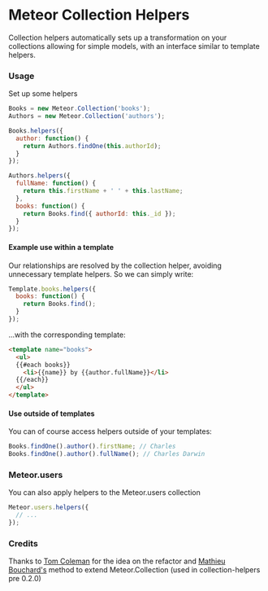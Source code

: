 # Meteor Collection Helpers

Collection helpers automatically sets up a transformation on your collections allowing for simple models, with an interface similar to template helpers.

### Usage

Set up some helpers

```javascript
Books = new Meteor.Collection('books');
Authors = new Meteor.Collection('authors');

Books.helpers({
  author: function() {
    return Authors.findOne(this.authorId);
  }
});

Authors.helpers({
  fullName: function() {
    return this.firstName + ' ' + this.lastName;
  },
  books: function() {
    return Books.find({ authorId: this._id });
  }
});
```

#### Example use within a template

Our relationships are resolved by the collection helper, avoiding unnecessary template helpers. So we can simply write:

```javascript
Template.books.helpers({
  books: function() {
    return Books.find();
  }
});
```

...with the corresponding template:

```html
<template name="books">
  <ul>
  {{#each books}}
    <li>{{name}} by {{author.fullName}}</li>
  {{/each}}
  </ul>
</template>
```

#### Use outside of templates

You can of course access helpers outside of your templates:

```javascript
Books.findOne().author().firstName; // Charles
Books.findOne().author().fullName(); // Charles Darwin
```

### Meteor.users

You can also apply helpers to the Meteor.users collection

```javascript
Meteor.users.helpers({
  // ...
});
```

### Credits

Thanks to [Tom Coleman](https://github.com/tmeasday/) for the idea on the refactor and [Mathieu Bouchard's](https://github.com/matb33/) method to extend Meteor.Collection (used in collection-helpers pre 0.2.0)


